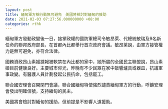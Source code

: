 ```yaml
---
layout: post
title: 緬甸軍方稱行動無可避免　美國將檢討對緬甸的援助
date: 2021-02-03 07:27:56.000000000 +08:00
categories: rthk
---
```


緬甸軍方發動政變後一日，接掌政權的國防軍總司令敏昂萊、代總統敏瑞及9名新任命的聯邦政府部長，在首都內比都舉行首次政府會議。敏昂萊說，由軍方接管權力是無可避免，亦符合法律。

國務資政昂山素姬據報被軟禁在內比都的家中，她所屬的全國民主聯盟說，昂山素姬目前健康良好。主要城市仰光，昨晚有不少民眾在家中敲響爐具或器皿，抗議軍事政變。有醫護人員計劃發起公民抗命，包括罷工。

聯合國安理會召開閉門會議，聯合國緬甸特使強烈譴責緬甸軍方的行動，呼籲安理會發出明確信號，支持緬甸的民主。

美國將會檢討對緬甸的援助，但前提是不影響人道援助。
